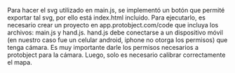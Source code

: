 Para hacer el svg utilizado en main.js, se implementó un botón que permité exportar tal svg, por ello está index.html incluido.
Para ejecutarlo, es necesario crear un proyecto en app.protobject.com/code que incluya los archivos: main.js y hand.js. hand.js debe conectarse a un dispositivo móvil (en nuestro caso fue un celular android, iphone no otorga los permisos) que tenga cámara. Es muy importante darle los permisos necesarios a protobject para la cámara. Luego, solo es necesario calibrar correctamente el mapa.